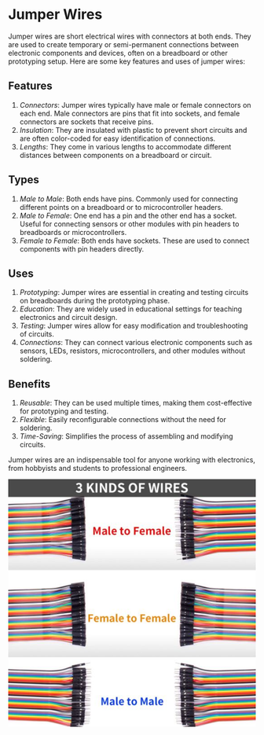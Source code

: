 # Jumper Wires

Jumper wires are short electrical wires with connectors at both ends. They are used to create temporary or semi-permanent connections between electronic components and devices, often on a breadboard or other prototyping setup. Here are some key features and uses of jumper wires:

## Features

1. *Connectors*: Jumper wires typically have male or female connectors on each end. Male connectors are pins that fit into sockets, and female connectors are sockets that receive pins.
2. *Insulation*: They are insulated with plastic to prevent short circuits and are often color-coded for easy identification of connections.
3. *Lengths*: They come in various lengths to accommodate different distances between components on a breadboard or circuit.

## Types

1. *Male to Male*: Both ends have pins. Commonly used for connecting different points on a breadboard or to microcontroller headers.
2. *Male to Female*: One end has a pin and the other end has a socket. Useful for connecting sensors or other modules with pin headers to breadboards or microcontrollers.
3. *Female to Female*: Both ends have sockets. These are used to connect components with pin headers directly.

## Uses

1. *Prototyping*: Jumper wires are essential in creating and testing circuits on breadboards during the prototyping phase.
2. *Education*: They are widely used in educational settings for teaching electronics and circuit design.
3. *Testing*: Jumper wires allow for easy modification and troubleshooting of circuits.
4. *Connections*: They can connect various electronic components such as sensors, LEDs, resistors, microcontrollers, and other modules without soldering.

## Benefits

1. *Reusable*: They can be used multiple times, making them cost-effective for prototyping and testing.
2. *Flexible*: Easily reconfigurable connections without the need for soldering.
3. *Time-Saving*: Simplifies the process of assembling and modifying circuits.

Jumper wires are an indispensable tool for anyone working with electronics, from hobbyists and students to professional engineers.

![alt text](JUMPER-WIRE.jpg)